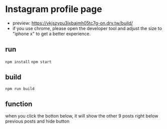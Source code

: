 # Instagram profile page
- preview: https://vkjszypu3ixbajmh05tc7g-on.drv.tw/build/
- if you use chrome, please open the developer tool and adjust the size to "iphone x" to get a better experience.

## run
`npm install`
`npm start`

## build
`npm run build`

## function
when you click the botton below, it will show the other 9 posts right below previous posts and hide button
